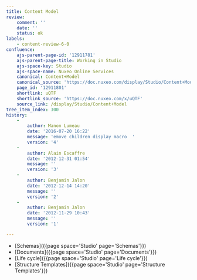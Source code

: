 ```yaml
---
title: Content Model
review:
    comment: ''
    date: ''
    status: ok
labels:
    - content-review-6-0
confluence:
    ajs-parent-page-id: '12911781'
    ajs-parent-page-title: Working in Studio
    ajs-space-key: Studio
    ajs-space-name: Nuxeo Online Services
    canonical: Content+Model
    canonical_source: 'https://doc.nuxeo.com/display/Studio/Content+Model'
    page_id: '12911801'
    shortlink: uQTF
    shortlink_source: 'https://doc.nuxeo.com/x/uQTF'
    source_link: /display/Studio/Content+Model
tree_item_index: 300
history:
    -
        author: Manon Lumeau
        date: '2016-07-20 16:22'
        message: 'emove children display macro  '
        version: '4'
    -
        author: Alain Escaffre
        date: '2012-12-31 01:54'
        message: ''
        version: '3'
    -
        author: Benjamin Jalon
        date: '2012-12-14 14:20'
        message: ''
        version: '2'
    -
        author: Benjamin Jalon
        date: '2012-11-29 10:43'
        message: ''
        version: '1'

---
```

*   [Schemas]({{page space='Studio' page='Schemas'}})
*   [Documents]({{page space='Studio' page='Documents'}})
*   [Life cycle]({{page space='Studio' page='Life cycle'}})
*   [Structure Templates]({{page space='Studio' page='Structure Templates'}})
